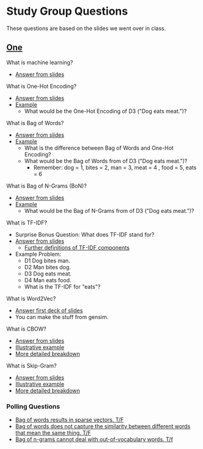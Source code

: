 # Study Group Questions
These questions are based on the slides we went over in class.

## [One](https://docs.google.com/presentation/d/10bm8ewH8R7TqmZuta_r6lK5Fl_H6ke1LPihx9a_PBrY/edit#slide=id.gb88abea73f_0_1276)

What is machine learning?
* [Answer from slides](https://docs.google.com/presentation/d/10bm8ewH8R7TqmZuta_r6lK5Fl_H6ke1LPihx9a_PBrY/edit#slide=id.gb88abea73f_0_186)

What is One-Hot Encoding?
* [Answer from slides](https://docs.google.com/presentation/d/10bm8ewH8R7TqmZuta_r6lK5Fl_H6ke1LPihx9a_PBrY/edit#slide=id.g201448386ee_0_20)
* [Example](https://docs.google.com/presentation/d/10bm8ewH8R7TqmZuta_r6lK5Fl_H6ke1LPihx9a_PBrY/edit#slide=id.g2021d0c3995_0_38)
    * What would be the One-Hot Encoding of D3 ("Dog eats meat.")?

What is Bag of Words?
* [Answer from slides](https://docs.google.com/presentation/d/10bm8ewH8R7TqmZuta_r6lK5Fl_H6ke1LPihx9a_PBrY/edit#slide=id.g201448386ee_0_26)
* [Example](https://docs.google.com/presentation/d/10bm8ewH8R7TqmZuta_r6lK5Fl_H6ke1LPihx9a_PBrY/edit#slide=id.g2021d0c3995_0_47)
    * What is the difference between Bag of Words and One-Hot Encoding?
    * What would be the Bag of Words from of D3 ("Dog eats meat.")?
        * Remember: dog = 1, bites = 2, man = 3, meat = 4 , food = 5, eats = 6

What is Bag of N-Grams (BoN)?
* [Answer from slides](https://docs.google.com/presentation/d/10bm8ewH8R7TqmZuta_r6lK5Fl_H6ke1LPihx9a_PBrY/edit#slide=id.g201448386ee_0_32)
* [Example](https://docs.google.com/presentation/d/10bm8ewH8R7TqmZuta_r6lK5Fl_H6ke1LPihx9a_PBrY/edit#slide=id.g2021d0c3995_0_401)
    * What would be the Bag of N-Grams from of D3 ("Dog eats meat.")?

What is TF-IDF?
* Surprise Bonus Question: What does TF-IDF stand for?
* [Answer from slides](https://docs.google.com/presentation/d/10bm8ewH8R7TqmZuta_r6lK5Fl_H6ke1LPihx9a_PBrY/edit#slide=id.g201448386ee_0_38)
    * [Further definitions of TF-IDF components](https://docs.google.com/presentation/d/10bm8ewH8R7TqmZuta_r6lK5Fl_H6ke1LPihx9a_PBrY/edit#slide=id.g2021d0c3995_0_417)
* Example Problem:
    * D1 Dog bites man.
    * D2 Man bites dog.
    * D3 Dog eats meat.
    * D4 Man eats food.
    * What is the TF-IDF for "eats"?

What is Word2Vec?
* [Answer first deck of slides](https://docs.google.com/presentation/d/10bm8ewH8R7TqmZuta_r6lK5Fl_H6ke1LPihx9a_PBrY/edit#slide=id.g201448386ee_0_46)
* You can make the stuff from gensim.

What is CBOW?
* [Answer from slides](https://docs.google.com/presentation/d/10bm8ewH8R7TqmZuta_r6lK5Fl_H6ke1LPihx9a_PBrY/edit#slide=id.g201448386ee_0_46)
* [Illustrative example](https://docs.google.com/presentation/d/10bm8ewH8R7TqmZuta_r6lK5Fl_H6ke1LPihx9a_PBrY/edit#slide=id.g2021d0c3995_0_430)
* [More detailed breakdown](https://docs.google.com/presentation/d/10bm8ewH8R7TqmZuta_r6lK5Fl_H6ke1LPihx9a_PBrY/edit#slide=id.g2047974bd31_0_17)

What is Skip-Gram?
* [Answer from slides](https://docs.google.com/presentation/d/10bm8ewH8R7TqmZuta_r6lK5Fl_H6ke1LPihx9a_PBrY/edit#slide=id.g201448386ee_0_46)
* [Illustrative example](https://docs.google.com/presentation/d/10bm8ewH8R7TqmZuta_r6lK5Fl_H6ke1LPihx9a_PBrY/edit#slide=id.g2021d0c3995_0_430)
* [More detailed breakdown](https://docs.google.com/presentation/d/10bm8ewH8R7TqmZuta_r6lK5Fl_H6ke1LPihx9a_PBrY/edit#slide=id.g2047974bd31_0_6)

### Polling Questions
* [Bag of words results in sparse vectors. T/F](https://docs.google.com/presentation/d/10bm8ewH8R7TqmZuta_r6lK5Fl_H6ke1LPihx9a_PBrY/edit#slide=id.g2021d0c3995_0_55)
* [Bag of words does not capture the similarity between different words that mean the same thing. T/F](https://docs.google.com/presentation/d/10bm8ewH8R7TqmZuta_r6lK5Fl_H6ke1LPihx9a_PBrY/edit#slide=id.g2021d0c3995_0_68)
* [Bag of n-grams cannot deal with out-of-vocabulary words. T/f](https://docs.google.com/presentation/d/10bm8ewH8R7TqmZuta_r6lK5Fl_H6ke1LPihx9a_PBrY/edit#slide=id.g2021d0c3995_0_411)